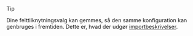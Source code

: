 <!-- markdownlint-disable-file MD041 -->
> [!TIP]
> Dine felttilknytningsvalg kan gemmes, så den samme konfiguration kan genbruges i fremtiden. Dette er, hvad der udgør [importbeskrivelser][2].

<!-- Referenced links -->
[2]: ../import-descriptions.md
